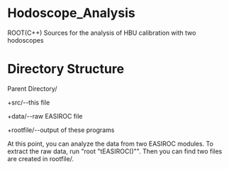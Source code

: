 # Hodoscope_Analysis
ROOT(C++) Sources for the analysis of HBU calibration with two hodoscopes

# Directory Structure
Parent Directory/

+src/--this file

+data/--raw EASIROC file

+rootfile/--output of these programs

At this point, you can analyze the data from two EASIROC modules.
To extract the raw data, run "root "tEASIROC(<runnum>)"".
Then you can find two files are created in rootfile/.

